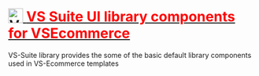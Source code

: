 <h1>
 <a href="https://vsecommerce.com/">
  <img src="https://www.vsonlineservices.com/assets/images/logo/vs-logo-dark-l.webp" alt="VS Online Services" title="VS Online Services" align="top" height="30px" />
  <span style="color:red;font-weight:bold">VS Suite UI library components for VSEcommerce</span>
 </a>
</h1>


VS-Suite library provides the some of the basic default library components used in VS-Ecommerce templates
